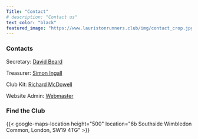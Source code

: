 ```yaml
---
Title: "Contact"
# description: "Contact us"
text_color: "black"
featured_image: "https://www.lauristonrunners.club/img/contact_crop.jpg"
---
```


### Contacts


Secretary: [David Beard](<secretary@lauristonrunners.club>)

Treasurer: [Simon Ingall](<treasurer@lauristonrunners.club>)

Club Kit: [Richard McDowell](<kit@lauristonrunners.club>)

Website Admin: [Webmaster](<webmaster@lauristonrunners.club>)

### Find the Club

{{< google-maps-location height="500" location="6b Southside Wimbledon Common, London, SW19 4TG" >}}
